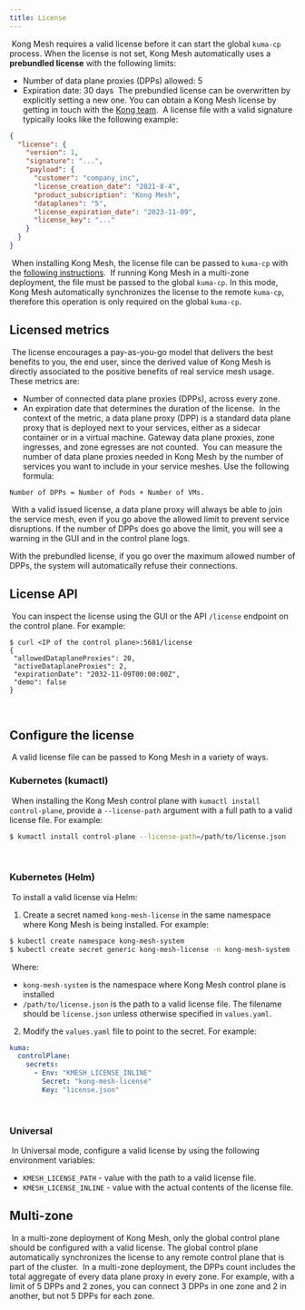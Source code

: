 ```yaml
---
title: License
---
```

​
Kong Mesh requires a valid license before it can start the global `kuma-cp` process. When the license is not set, Kong Mesh automatically uses a **prebundled license** with the following limits:
​
* Number of data plane proxies (DPPs) allowed: 5
* Expiration date: 30 days
​
The prebundled license can be overwritten by explicitly setting a new one. You can obtain a Kong Mesh license by getting in touch with the [Kong team](https://konghq.com/request-demo-kong-mesh/).
​
A license file with a valid signature typically looks like the following example:
​
```json
{
  "license": {
    "version": 1,
    "signature": "...",
    "payload": {
      "customer": "company_inc",
      "license_creation_date": "2021-8-4",
      "product_subscription": "Kong Mesh",
      "dataplanes": "5",
      "license_expiration_date": "2023-11-09",
      "license_key": "..."
    }
  }
}
```
​
When installing Kong Mesh, the license file can be passed to `kuma-cp` with the 
[following instructions](#Configuring-the-license). 
​
If running Kong Mesh in a multi-zone deployment, the file must be passed to the global `kuma-cp`.
In this mode, Kong Mesh automatically synchronizes the license to the remote 
`kuma-cp`, therefore this operation is only required on the global `kuma-cp`.
​
## Licensed metrics
​
The license encourages a pay-as-you-go model that delivers the best benefits to you, the end user, since the derived value of Kong Mesh is directly associated to the positive benefits of real service mesh usage.
​
These metrics are:
​
* Number of connected data plane proxies (DPPs), across every zone.
* An expiration date that determines the duration of the license.
​
In the context of the metric, a data plane proxy (DPP) is a standard data plane proxy that is deployed next to your services, either as a sidecar container or in a virtual machine. Gateway data plane proxies, zone ingresses, and zone egresses are not counted.
​
You can measure the number of data plane proxies needed in Kong Mesh by the 
number of services you want to include in your service meshes. Use the following formula:
​
```
Number of DPPs = Number of Pods + Number of VMs.
```
​
With a valid issued license, a data plane proxy will always be able to join the service mesh, even if you go above the allowed limit to prevent service disruptions. If the number of DPPs does go above the limit, you will see a warning in the GUI and in the control plane logs. 

With the prebundled license, if you go over the maximum allowed number of DPPs, the system will automatically refuse their connections.
​
## License API
​
You can inspect the license using the GUI or the API `/license` endpoint on the control plane. For example:
​
```
$ curl <IP of the control plane>:5681/license
{
 "allowedDataplaneProxies": 20,
 "activeDataplaneProxies": 2,
 "expirationDate": "2032-11-09T00:00:00Z",
 "demo": false
}
```
​
## Configure the license
​
A valid license file can be passed to Kong Mesh in a variety of ways.
​
### Kubernetes (kumactl)
​
When installing the Kong Mesh control plane with `kumactl install control-plane`, provide a `--license-path` argument with a full path to a valid license file. For example:
​
```sh
$ kumactl install control-plane --license-path=/path/to/license.json
```
​
### Kubernetes (Helm)
​
To install a valid license via Helm:
​
1. Create a secret named `kong-mesh-license` in the same namespace where Kong Mesh is being installed. For example:
​
  ```sh
  $ kubectl create namespace kong-mesh-system
  $ kubectl create secret generic kong-mesh-license -n kong-mesh-system --from-file=/path/to/license.json
  ```
​
  Where:
  * `kong-mesh-system` is the namespace where Kong Mesh control plane is installed
  * `/path/to/license.json` is the path to a valid license file. The filename should be `license.json` unless otherwise specified in `values.yaml`.
​
2. Modify the `values.yaml` file to point to the secret. For example:
​
  ```yaml
  kuma:
    controlPlane:
      secrets:
        - Env: "KMESH_LICENSE_INLINE"
          Secret: "kong-mesh-license"
          Key: "license.json"
  ```
​
### Universal
​
In Universal mode, configure a valid license by using the following environment variables:
​
* `KMESH_LICENSE_PATH` - value with the path to a valid license file.
* `KMESH_LICENSE_INLINE` - value with the actual contents of the license file.
​
## Multi-zone
​
In a multi-zone deployment of Kong Mesh, only the global control plane should be configured with a valid license. The global control plane automatically synchronizes the license to any remote control plane that is part of the cluster.
​
In a multi-zone deployment, the DPPs count includes the total aggregate of every data plane proxy in every zone. For example, with a limit of 5 DPPs and 2 zones, you can connect 3 DPPs in one zone and 2 in another, but not 5 DPPs for each zone.
